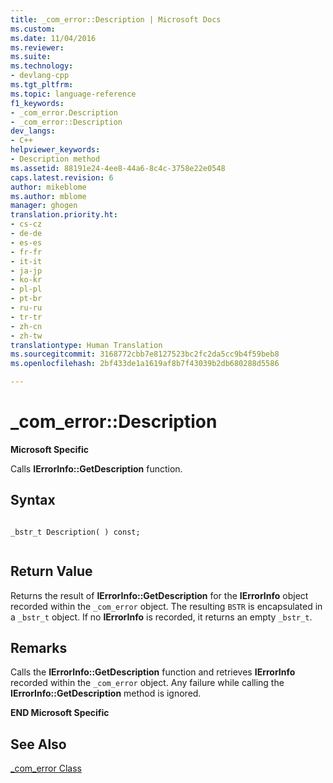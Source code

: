 ```yaml
---
title: _com_error::Description | Microsoft Docs
ms.custom: 
ms.date: 11/04/2016
ms.reviewer: 
ms.suite: 
ms.technology:
- devlang-cpp
ms.tgt_pltfrm: 
ms.topic: language-reference
f1_keywords:
- _com_error.Description
- _com_error::Description
dev_langs:
- C++
helpviewer_keywords:
- Description method
ms.assetid: 88191e24-4ee8-44a6-8c4c-3758e22e0548
caps.latest.revision: 6
author: mikeblome
ms.author: mblome
manager: ghogen
translation.priority.ht:
- cs-cz
- de-de
- es-es
- fr-fr
- it-it
- ja-jp
- ko-kr
- pl-pl
- pt-br
- ru-ru
- tr-tr
- zh-cn
- zh-tw
translationtype: Human Translation
ms.sourcegitcommit: 3168772cbb7e8127523bc2fc2da5cc9b4f59beb8
ms.openlocfilehash: 2bf433de1a1619af8b7f43039b2db680288d5586

---
```

# _com_error::Description
**Microsoft Specific**  
  
 Calls **IErrorInfo::GetDescription** function.  
  
## Syntax  
  
```  
  
_bstr_t Description( ) const;  
  
```  
  
## Return Value  
 Returns the result of **IErrorInfo::GetDescription** for the **IErrorInfo** object recorded within the `_com_error` object. The resulting `BSTR` is encapsulated in a `_bstr_t` object. If no **IErrorInfo** is recorded, it returns an empty `_bstr_t`.  
  
## Remarks  
 Calls the **IErrorInfo::GetDescription** function and retrieves **IErrorInfo** recorded within the `_com_error` object. Any failure while calling the **IErrorInfo::GetDescription** method is ignored.  
  
 **END Microsoft Specific**  
  
## See Also  
 [_com_error Class](../cpp/com-error-class.md)


<!--HONumber=Jan17_HO2-->


